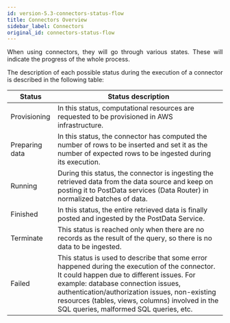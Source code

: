 ```yaml
---
id: version-5.3-connectors-status-flow
title: Connectors Overview
sidebar_label: Connectors
original_id: connectors-status-flow
---
```


<div style="text-align: justify">

When using connectors, they will go through various states. These will indicate the progress of the whole process.

The description of each possible status during the execution of a connector is described in the following table:

|Status|Status description|
|--------|-----------|
|Provisioning| In this status, computational resources are requested to be provisioned in AWS infrastructure.|
|Preparing data|In this status, the connector has computed the number of rows to be inserted and set it as the number of expected rows to be ingested during its execution.|
|Running|During this status, the connector is ingesting the retrieved data from the data source and keep on posting it to PostData services (Data Router) in normalized batches of data.|
|Finished|In this status, the entire retrieved data is finally posted and ingested by the PostData Service.|
|Terminate|This status is reached only when there are no records as the result of the query, so there is no data to be ingested.|
|Failed|This status is used to describe that some error happened during the execution of the connector. It could happen due to different issues. For example: database connection issues, authentication/authorization issues, non-existing resources (tables, views, columns) involved in the SQL queries, malformed SQL queries, etc.|